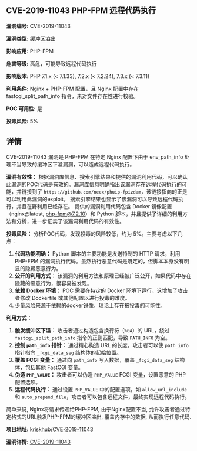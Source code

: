 ## CVE-2019-11043 PHP-FPM 远程代码执行

**漏洞编号:** CVE-2019-11043

**漏洞类型:** 缓冲区溢出

**影响应用:** PHP-FPM

**危害等级:** 高危，可能导致远程代码执行

**影响版本:** PHP 7.1.x (< 7.1.33), 7.2.x (< 7.2.24), 7.3.x (< 7.3.11)

**利用条件:** Nginx + PHP-FPM 配置，且 Nginx 配置中存在 fastcgi_split_path_info 指令，未对文件存在性进行校验。

**POC 可用性:** 是

**投毒风险:** 5%

## 详情

CVE-2019-11043 漏洞是 PHP-FPM 在特定 Nginx 配置下由于 env_path_info 处理不当导致的缓冲区下溢漏洞，可以造成远程代码执行。

**漏洞有效性：**
根据漏洞库信息、搜索引擎结果和提供的漏洞利用代码，可以确认此漏洞的POC代码是有效的。漏洞库信息明确指出该漏洞存在远程代码执行的可能，并链接到了 `https://github.com/neex/phuip-fpizdam`，该链接指向的正是可以利用此漏洞的exploit。
搜索引擎结果也显示了该漏洞可以导致远程代码执行，并且在野利用已经存在。
提供的漏洞利用代码包含 Docker 镜像配置（nginx@latest, php-fpm@7.2.10）和 Python 脚本，并且提供了详细的利用方法和分析，进一步证实了该漏洞利用代码的有效性。

**投毒风险：**
分析POC代码，发现投毒的风险较低，约为 5%。主要考虑以下几点：
1.  **代码功能明确：**  Python 脚本的主要功能是发送特制的 HTTP 请求，利用 PHP-FPM 的漏洞执行代码。虽然执行恶意代码是既定的，但脚本本身没有明显的隐藏恶意行为。
2.  **公开的利用方式：**  该漏洞的利用方法和原理已经被广泛公开，如果代码中存在隐藏的恶意行为，很容易被发现。
3.  **依赖 Docker 环境：**  POC 需要在特定的 Docker 环境下运行，这增加了攻击者修改 Dockerfile 或其他配置以进行投毒的难度。
4. 少量风险来源于依赖的docker镜像，理论上存在被投毒的可能性。

**利用方式：**
1.  **触发缓冲区下溢：**  攻击者通过构造包含换行符（`%0A`）的 URL，绕过 `fastcgi_split_path_info` 指令的正则匹配，导致 `PATH_INFO` 为空。
2.  **控制 `path_info` 指针：** 通过精心构造 URL 的长度，攻击者可以使 `path_info` 指针指向 `_fcgi_data_seg` 结构体的起始位置。
3.  **覆盖 FCGI 变量：**  通过向 `path_info` 写入数据，覆盖 `_fcgi_data_seg` 结构体，包括其他 FastCGI 变量。
4.  **伪造 `PHP_VALUE`：**  攻击者可以伪造 `PHP_VALUE` FCGI 变量，设置恶意的 PHP 配置选项。
5.  **远程代码执行：** 通过设置 `PHP_VALUE` 中的配置选项，如 `allow_url_include` 和 `auto_prepend_file`，攻击者可以包含远程文件，最终实现远程代码执行。

简单来说, Nginx将请求传递给PHP-FPM, 由于Nginx配置不当, 允许攻击者通过特定格式的URL触发PHP-FPM的缓冲区溢出, 覆盖内存中的数据, 从而执行任意代码.

**项目地址:** [kriskhub/CVE-2019-11043](https://github.com/kriskhub/CVE-2019-11043)

**漏洞详情:** [CVE-2019-11043](https://nvd.nist.gov/vuln/detail/CVE-2019-11043)